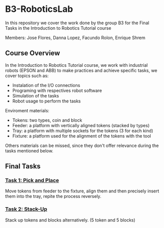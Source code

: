 # B3-RoboticsLab
In this repository we cover the work done by the group B3 for the Final Tasks in the Introduction to Robotics Tutorial course

Members: Jose Flores, Danna Lopez, Facundo Rolon, Enrique Shrem

## Course Overview
In the Introduction to Robotics Tutorial course, we work with industrial robots (EPSON and ABB) to make practices and achieve specific tasks, we cover topics such as:
- Instalation of the I/O connections
- Programing with respectives robot software
- Simulation of the tasks
- Robot usage to perform the tasks

Enviroment materials:
- Tokens: two types, coin and block
- Feeder: a platform with vertically aligned tokens (stacked by types)
- Tray: a platform with multiple sockets for the tokens (3 for each kind)
- Fixture: a platform used for the alignment of the tokens with the tool

Others materials can be missed, since they don't offer relevance during the tasks mentioned below.

## Final Tasks
### [Task 1: Pick and Place](Task%201:%20Pick%20and%20Place)
Move tokens from feeder to the fixture, align them and then precisely insert them into the tray, repite the process reversely.

### [Task 2: Stack-Up](Task%202:Stack-Up)
Stack up tokens and blocks alternatively. (5 token and 5 blocks)

